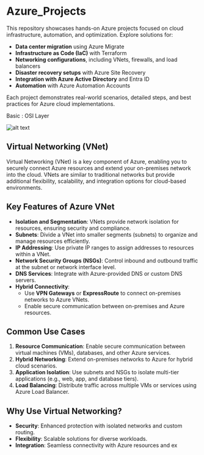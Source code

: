 # Azure_Projects

This repository showcases hands-on Azure projects focused on cloud infrastructure, automation, and optimization. Explore solutions for:

- **Data center migration** using Azure Migrate  
- **Infrastructure as Code (IaC)** with Terraform  
- **Networking configurations**, including VNets, firewalls, and load balancers  
- **Disaster recovery setups** with Azure Site Recovery  
- **Integration with Azure Active Directory** and Entra ID  
- **Automation** with Azure Automation Accounts  

Each project demonstrates real-world scenarios, detailed steps, and best practices for Azure cloud implementations.  

Basic : OSI Layer

![alt text](image.png)

## Virtual Networking (VNet)

Virtual Networking (VNet) is a key component of Azure, enabling you to securely connect Azure resources and extend your on-premises network into the cloud. VNets are similar to traditional networks but provide additional flexibility, scalability, and integration options for cloud-based environments.

## Key Features of Azure VNet

- **Isolation and Segmentation**: VNets provide network isolation for resources, ensuring security and compliance.
- **Subnets**: Divide a VNet into smaller segments (subnets) to organize and manage resources efficiently.
- **IP Addressing**: Use private IP ranges to assign addresses to resources within a VNet.
- **Network Security Groups (NSGs)**: Control inbound and outbound traffic at the subnet or network interface level.
- **DNS Services**: Integrate with Azure-provided DNS or custom DNS servers.
- **Hybrid Connectivity**:
  - Use **VPN Gateways** or **ExpressRoute** to connect on-premises networks to Azure VNets.
  - Enable secure communication between on-premises and Azure resources.

## Common Use Cases

1. **Resource Communication**: Enable secure communication between virtual machines (VMs), databases, and other Azure services.
2. **Hybrid Networking**: Extend on-premises networks to Azure for hybrid cloud scenarios.
3. **Application Isolation**: Use subnets and NSGs to isolate multi-tier applications (e.g., web, app, and database tiers).
4. **Load Balancing**: Distribute traffic across multiple VMs or services using Azure Load Balancer.

## Why Use Virtual Networking?

- **Security**: Enhanced protection with isolated networks and custom routing.
- **Flexibility**: Scalable solutions for diverse workloads.
- **Integration**: Seamless connectivity with Azure resources and ex
